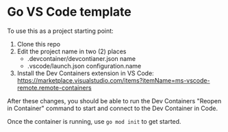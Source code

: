 Go VS Code template
===

To use this as a project starting point:

1. Clone this repo
1. Edit the project name in two (2) places
   * .devcontainer/devcontianer.json name
   * .vscode/launch.json configuration.name
1. Install the Dev Containers extension in VS Code:
   https://marketplace.visualstudio.com/items?itemName=ms-vscode-remote.remote-containers

After these changes, you should be able to run the Dev Containers "Reopen in
Container" command to start and connect to the Dev Container in Code.

Once the container is running, use `go mod init` to get started.
